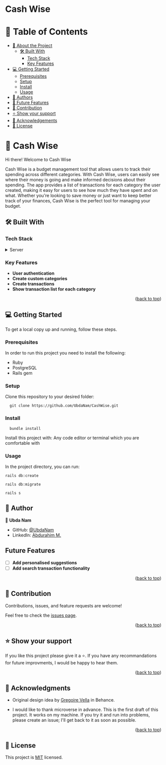 # Cash Wise

<a name="readme-top"></a>

<!-- TABLE OF CONTENTS -->

# 📗 Table of Contents

- [📖 About the Project](#about-project)
  - [🛠 Built With](#built-with)
    - [Tech Stack](#tech-stack)
    - [Key Features](#key-features)
- [💻 Getting Started](#getting-started)
  - [Prerequisites](#prerequisites)
  - [Setup](#setup)
  - [Install](#install)
  - [Usage](#usage)
- [👥 Authors](#authors)
- [🔭 Future Features](#future-features)
- [🤝 Contribution](#contributing)
- [⭐️ Show your support](#support)
- [🙏 Acknowledgements](#acknowledgements)
- [📝 License](#license)

<!-- PROJECT DESCRIPTION -->

# 📖 Cash Wise <a name="about-project">

Hi there! Welcome to Cash Wise</a>

Cash Wise is a budget management tool that allows users to track their spending across different categories. With Cash Wise, users can easily see where their money is going and make informed decisions about their spending. The app provides a list of transactions for each category the user created, making it easy for users to see how much they have spent and on what. Whether you're looking to save money or just want to keep better track of your finances, Cash Wise is the perfect tool for managing your budget.

## 🛠 Built With <a name="built-with"></a>

### Tech Stack <a name="tech-stack"></a>

<details>
<summary>Server</summary>
  <ul>
    <li><a href="https://rubyonrails.org/">Ruby on Rails</a></li>
  </ul>
</details>

### Key Features <a name="key-features"></a>

- **User authentication**
- **Create custom categories**
- **Create transactions**
- **Show transaction list for each category**

<p align="right">(<a href="#readme-top">back to top</a>)</p>

<!-- GETTING STARTED -->

## 💻 Getting Started <a name="getting-started"></a>

To get a local copy up and running, follow these steps.

### Prerequisites

In order to run this project you need to install the following:

- Ruby
- PostgreSQL
- Rails gem

### Setup

Clone this repository to your desired folder:

```snippet
  git clone https://github.com/UbdaNam/CashWise.git
```

### Install

```snippet
  bundle install
```

Install this project with: Any code editor or terminal which you are comfortable with

### Usage

In the project directory, you can run:

```Create db
rails db:create
```

```Migrate db
rails db:migrate
```

```Start server
rails s
```

<!-- AUTHORS -->

## 👥 Author <a name="authors"></a>

👤 **Ubda Nam**

- GitHub: [@UbdaNam](https://github.com/UbdaNam)
- LinkedIn: [Abdurahim M.](https://www.linkedin.com/in/abdurahim-miftah/)

<!-- FUTURE FEATURES -->

## Future Features <a name="future-features"></a>

- [ ] **Add personalised suggestions**
- [ ] **Add search transaction functionality**

<p align="right">(<a href="#readme-top">back to top</a>)</p>

<!-- CONTRIBUTING -->

## 🤝 Contribution <a name="contributing"></a>

Contributions, issues, and feature requests are welcome!

Feel free to check the [issues page](https://github.com/UbdaNam/CashWise/issues).

<p align="right">(<a href="#readme-top">back to top</a>)</p>

<!-- SUPPORT -->

## ⭐ Show your support <a name="support"></a>

If you like this project please give it a ⭐. If you have any recommandations for future improvments, I would be happy to hear them.

<p align="right">(<a href="#readme-top">back to top</a>)</p>

<!-- ACKNOWLEDGEMENTS -->

## 🙏 Acknowledgments <a name="acknowledgements"></a>

- Original design idea by <a href="https://www.behance.net/gregoirevella">Gregoire Vella</a> in Behance.

- I would like to thank microverse in advance. This is the first draft of this project. It works on my machine. If you try it and run into problems, please create an issue; I'll get back to it as soon as possible.

<p align="right">(<a href="#readme-top">back to top</a>)</p>

## 📝 License <a name="license"></a>

This project is [MIT](./LICENSE) licensed.
